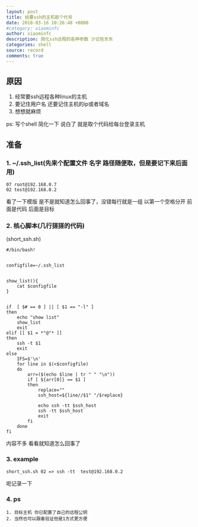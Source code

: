 ```yaml
---
layout: post
title: 给要ssh的主机取个代号
date: 2018-03-16 10:26:48 +0800
#category: xiaominfc
author: xiaominfc
description: 简化ssh远程的各种参数 少记些东东
categories: shell
source: record
comments: true
---
```



## 原因

1. 经常要ssh远程各种linux的主机
2. 要记住用户名 还要记住主机的ip或者域名
3. 想想就麻烦

ps: 写个shell 简化一下 说白了 就是取个代码给每台登录主机

## 准备

### 1. ~/.ssh_list(先来个配置文件 名字 路径随便取，但是要记下来后面用)

~~~
07 root@192.168.0.7
02 test@192.168.0.2
~~~

看了一下模版 是不是就知道怎么回事了，没错每行就是一组 以第一个空格分开 前面是代码 后面是目标


### 2. 核心脚本(几行搓搓的代码)

(short_ssh.sh)
~~~
#/bin/bash!


configfile=~/.ssh_list


show_list(){
    cat $configfile
}


if  [ $# == 0 ] || [ $1 == "-l" ] 
then
    echo "show list"
    show_list
    exit
elif [[ $1 = *"@"* ]]
then
    ssh -t $1
    exit
else
    IFS=$'\n' 
    for line in $(<$configfile)
    do
        arr=($(echo $line | tr " " "\n"))
        if [ ${arr[0]} == $1 ]
        then
            replace=""
            ssh_host=${line//$1" "/$replace}

            echo ssh -tt $ssh_host
            ssh -tt $ssh_host 
            exit
        fi
    done 
fi

~~~


内容不多 看看就知道怎么回事了

### 3. example

~~~
short_ssh.sh 02 => ssh -tt  test@192.168.0.2
~~~

呃记录一下

### 4. ps

~~~
1. 目标主机 你已配置了自己的远程公钥
2. 当然也可以跟着验证但是1方式更方便
~~~

